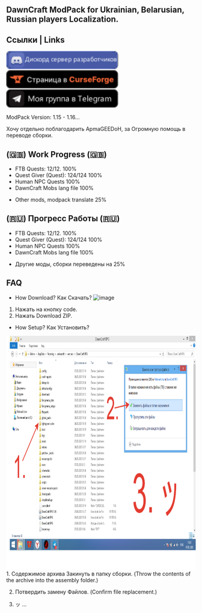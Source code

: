 ## DawnCraft ModPack for Ukrainian, Belarusian, Russian players Localization.
## Ссылки | Links
<a href="https://www.curseforge.com/linkout?remoteUrl=https%253a%252f%252fdiscord.com%252finvite%252fUjPx5jzd3m">
    <img height="48" img src="Для Github/Discord.png">
</a>
<a href="https://www.curseforge.com/minecraft/modpacks/dawn-craft">
    <img height="48" img src="Для Github/curseforge.png">
</a>
<a href="https://t.me/ItDanieru">
    <img height="48" img src="Для Github/Telegram.png">
</a>

ModPack Version: 1.15 - 1.16...

Хочу отдельно поблагодарить АpmaGEEDoH, за Огромную помощь в переводе сборки.



## (🇬🇧) Work Progress  (🇬🇧)
- FTB Quests: 12/12. 100%
- Quest Giver (Quest): 124/124 100%
- Human NPC Quests 100%
- DawnCraft Mobs lang file 100%
* Other mods, modpack translate 25%

## (🇷🇺) Прогресс Работы  (🇷🇺)
- FTB Quests: 12/12. 100%
- Quest Giver (Quest): 124/124 100%
- Human NPC Quests 100%
- DawnCraft Mobs lang file 100%
 * Другие моды, сборки переведены на 25%

## FAQ
- How Download? Как Скачать?
![image](https://user-images.githubusercontent.com/54354556/236098543-9721d28f-30d3-41e7-8386-f704b45d3036.png)
1. Нажать на кнопку code.
2. Нажать Download ZIP.
- How Setup? Как Установить?
<img height="620" img src="Для Github/2023-05-07_13-15-49.png">
1. Содержимое архива Закинуть в папку сборки. (Throw the contents of the archive into the assembly folder.)

2. Потвердить замену Файлов. (Confirm file replacement.)

3. ッ
 ...
